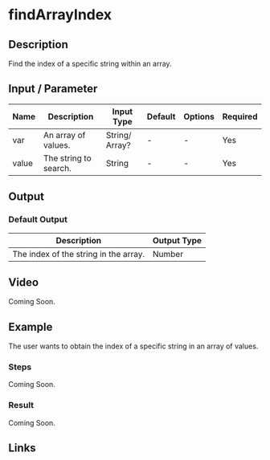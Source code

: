 # findArrayIndex

## Description

Find the index of a specific string within an array.

## Input / Parameter

| Name | Description | Input Type | Default | Options | Required |
| ------ | ------ | ------ | ------ | ------ | ------ |
| var | An array of values. | String/ Array? | - | - | Yes |
| value | The string to search. | String | - | - | Yes |

## Output

### Default Output

| Description | Output Type |
| ------ | ------ |
| The index of the string in the array. | Number |

## Video

Coming Soon.

## Example

The user wants to obtain the index of a specific string in an array of values.

### Steps

Coming Soon.

### Result

Coming Soon.

## Links
